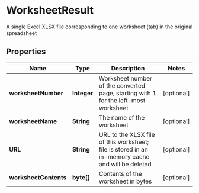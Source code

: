 

# WorksheetResult

A single Excel XLSX file corresponding to one worksheet (tab) in the original spreadsheet

## Properties

| Name | Type | Description | Notes |
|------------ | ------------- | ------------- | -------------|
|**worksheetNumber** | **Integer** | Worksheet number of the converted page, starting with 1 for the left-most worksheet |  [optional] |
|**worksheetName** | **String** | The name of the worksheet |  [optional] |
|**URL** | **String** | URL to the XLSX file of this worksheet; file is stored in an in-memory cache and will be deleted |  [optional] |
|**worksheetContents** | **byte[]** | Contents of the worksheet in bytes |  [optional] |



